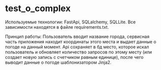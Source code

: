 # test_o_complex

Используемые технологии: FastApi, SQLalchemy, SQLLite.
Все зависимости находятся в файле requirements.txt.

Принцип работы: 
Пользователь вводит название города, сервисная часть приложения находит координаты этого места и выдает данные о погоде на данный момент.
Api сохраняет в бд место, которое искал пользователь и обновляет количество запросов по этому месту (или создает новую запись с счетчиком равным единице), после чего выводит данные о погоде шаблонизатором Jinja2.